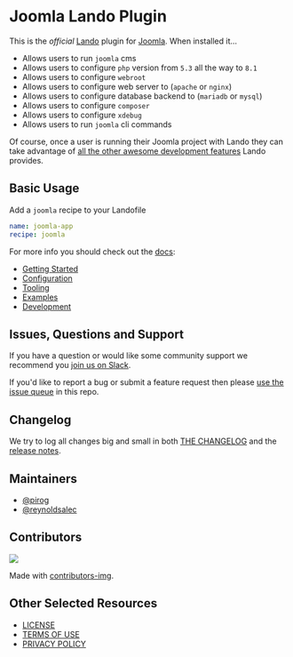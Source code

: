 # Joomla Lando Plugin

This is the _official_ [Lando](https://lando.dev) plugin for [Joomla](https://www.joomla.org/). When installed it...

* Allows users to run `joomla` cms
* Allows users to configure `php` version from `5.3` all the way to `8.1`
* Allows users to configure `webroot`
* Allows users to configure web server to (`apache` or `nginx`)
* Allows users to configure database backend to (`mariadb` or `mysql`)
* Allows users to configure `composer`
* Allows users to configure `xdebug`
* Allows users to run `joomla` cli commands

Of course, once a user is running their Joomla project with Lando they can take advantage of [all the other awesome development features](https://docs.lando.dev) Lando provides.

## Basic Usage

Add a `joomla` recipe to your Landofile

```yaml
name: joomla-app
recipe: joomla
```

For more info you should check out the [docs](https://docs.lando.dev/joomla):

* [Getting Started](https://docs.lando.dev/joomla/)
* [Configuration](https://docs.lando.dev/joomla/config.html)
* [Tooling](https://docs.lando.dev/joomla/tooling.html)
* [Examples](https://github.com/lando/joomla/tree/main/examples)
* [Development](https://docs.lando.dev/joomla/development.html)

## Issues, Questions and Support

If you have a question or would like some community support we recommend you [join us on Slack](https://launchpass.com/devwithlando).

If you'd like to report a bug or submit a feature request then please [use the issue queue](https://github.com/lando/joomla/issues/new/choose) in this repo.

## Changelog

We try to log all changes big and small in both [THE CHANGELOG](https://github.com/lando/joomla/blob/main/CHANGELOG.md) and the [release notes](https://github.com/lando/joomla/releases).


## Maintainers

* [@pirog](https://github.com/pirog)
* [@reynoldsalec](https://github.com/reynoldsalec)

## Contributors

<a href="https://github.com/lando/joomla/graphs/contributors">
  <img src="https://contrib.rocks/image?repo=lando/joomla" />
</a>

Made with [contributors-img](https://contrib.rocks).

## Other Selected Resources

* [LICENSE](/LICENSE)
* [TERMS OF USE](https://docs.lando.dev/terms)
* [PRIVACY POLICY](https://docs.lando.dev/privacy)

